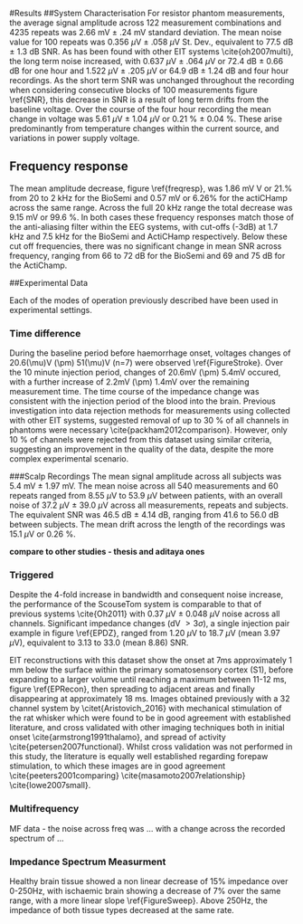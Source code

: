 
#Results
##System Characterisation
For resistor phantom measurements, the average signal amplitude across 122 measurement combinations and 4235 repeats was 2.66 mV $\pm$ .24 mV standard deviation. The mean noise value for 100 repeats was 0.356 $\mu$V $\pm$ .058 $\mu$V St. Dev., equivalent to 77.5 dB $\pm$ 1.3 dB SNR. As has been found with other EIT systems \cite{oh2007multi}, the long term noise increased, with 0.637 $\mu$V $\pm$ .064 $\mu$V or 72.4 dB $\pm$ 0.66 dB for one hour and 1.522 $\mu$V $\pm$ .205 $\mu$V or 64.9 dB $\pm$ 1.24 dB and four hour recordings. As the short term SNR was unchanged throughout the recording when considering consecutive blocks of 100 measurements figure \ref{SNR}, this decrease in SNR is a result of long term drifts from the baseline voltage. Over the course of the four hour recording the mean change in voltage was 5.61 $\mu$V $\pm$ 1.04 $\mu$V or 0.21 % $\pm$ 0.04 %. These arise predominantly from temperature changes within the current source, and variations in power supply voltage.

## Frequency response
The mean amplitude decrease, figure \ref{freqresp}, was 1.86 mV V or 21.%  from 20 to 2 kHz for the BioSemi and 0.57 mV or 6.26% for the actiCHamp across the same range. Across the full 20 kHz range the total decrease was 9.15 mV or  99.6 %.  In both cases these frequency responses match those of the anti-aliasing filter within the EEG systems, with cut-offs (-3dB) at 1.7 kHz and 7.5 kHz for the BioSemi and ActiCHamp respectively. Below these cut off frequencies, there was no significant change in mean SNR across frequency, ranging from 66 to 72 dB for the BioSemi and 69 and 75 dB for the ActiChamp.  

##Experimental Data

Each of the modes of operation previously described have been used in experimental settings. 

### Time difference
During the baseline period before haemorrhage onset, voltages changes of 20.6\(\mu\)V \(\pm\) 51\(\mu\)V (n=7) were observed \ref{FigureStroke}. Over the 10 minute injection period, changes of 20.6mV \(\pm\) 5.4mV occured, with a further increase of 2.2mV \(\pm\) 1.4mV over the remaining measurement time. The time course of the impedance change was consistent with the injection period of the blood into the brain. Previous investigation into data rejection methods for measurements using collected with other EIT systems, suggested removal of up to 30 % of all channels in phantoms were necessary \cite{packham2012comparison}. However, only 10 % of channels were rejected from this dataset using similar criteria, suggesting an improvement in the quality of the data, despite the more complex experimental scenario.

###Scalp Recordings
The mean signal amplitude across all subjects was 5.4 mV $\pm$ 1.97 mV. The mean noise across all 540 measurements and 60 repeats ranged from 8.55 $\mu$V to 53.9 $\mu$V between patients, with an overall noise of 37.2  $\mu$V $\pm$ 39.0 $\mu$V across all measurements, repeats and subjects. The equivalent SNR was 46.5 dB $\pm$ 4.14 dB, ranging from 41.6 to 56.0 dB between subjects. The mean drift across the length of the recordings was 15.1 $\mu$V or 0.26 %. 

**compare to other studies - thesis and aditaya ones**



### Triggered

Despite the 4-fold increase in bandwidth and consequent noise increase, the performance of the ScouseTom system is comparable to that of previous systems \cite{Oh2011} with 0.37 $\mu$V $\pm$ 0.048 $\mu$V noise across all channels. Significant impedance changes (dV $> 3\sigma$), a single injection pair example in figure \ref{EPDZ}, ranged from 1.20 $\mu$V to 18.7 $\mu$V (mean 3.97 $\mu$V), equivalent to 3.13 to 33.0 (mean 8.86) SNR. 

EIT reconstructions with this dataset show the onset at 7ms approximately 1 mm below the surface within the primary somatosensory cortex (S1), before expanding to a larger volume until reaching a maximum between 11-12 ms, figure \ref{EPRecon}, then spreading to adjacent areas and finally disappearing at approximately 18 ms. Images obtained previously with a 32 channel system by \citet{Aristovich_2016} with mechanical stimulation of the rat whisker which were found to be in good agreement with established literature, and cross validated with other imaging techniques both in initial onset \cite{armstrong1991thalamo}, and spread of activity \cite{petersen2007functional}. Whilst cross validation was not performed in this study, the literature is equally well established regarding forepaw stimulation, to which these images are in good agreement \cite{peeters2001comparing} \cite{masamoto2007relationship} \cite{lowe2007small}.

### Multifrequency 

MF data - the noise across freq was ... with a change across the recorded spectrum of ...

### Impedance Spectrum Measurment

Healthy brain tissue showed a non linear decrease of 15% impedance over 0-250Hz, with ischaemic brain showing a decrease of 7% over the same range, with a more linear slope \ref{FigureSweep}. Above 250Hz, the impedance of both tissue types decreased at the same rate.


